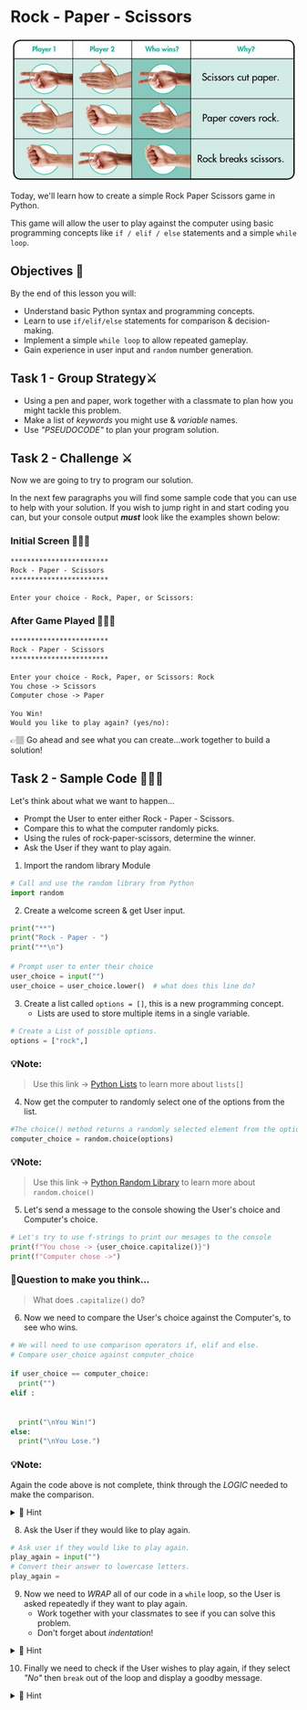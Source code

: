 # Rock - Paper - Scissors
![image](image.png)

Today, we'll learn how to create a simple Rock Paper Scissors game in Python. 

This game will allow the user to play against the computer using basic programming concepts like ``if / elif / else`` statements and a simple `while loop`.

## Objectives 📝
By the end of this lesson you will: 
- Understand basic Python syntax and programming concepts.
- Learn to use ``if/elif/else`` statements for comparison & decision-making.
- Implement a simple ``while loop`` to allow repeated gameplay.
- Gain experience in user input and ``random`` number generation.

## Task 1 - Group Strategy⚔️
- Using a pen and paper, work together with a classmate to plan how you might tackle this problem.
- Make a list of _keywords_ you might use & _variable_ names.
- Use _"PSEUDOCODE"_ to plan your program solution.



## Task 2 - Challenge ⚔️
Now we are going to try to program our solution.

In the next few paragraphs you will find some sample code that you can use to help with your solution.
If you wish to jump right in and start coding you can, but your console output **_must_** look like the examples shown below:

### Initial Screen 👨🏽‍💻
````
************************
Rock - Paper - Scissors
************************

Enter your choice - Rock, Paper, or Scissors: 

````

### After Game Played 👨🏽‍💻
````
************************
Rock - Paper - Scissors
************************

Enter your choice - Rock, Paper, or Scissors: Rock
You chose -> Scissors
Computer chose -> Paper

You Win!
Would you like to play again? (yes/no):
````

👉🏽 Go ahead and see what you can create...work together to build a solution! 


## Task 2 - Sample Code 👨🏽‍💻
Let's think about what we want to happen...
- Prompt the User to enter either Rock - Paper - Scissors.
- Compare this to what the computer randomly picks.
- Using the rules of rock-paper-scissors, determine the winner.
- Ask the User if they want to play again.  

1. Import the random library Module
```py
# Call and use the random library from Python
import random
````


2. Create a welcome screen & get User input.
````py
print("**")
print("Rock - Paper - ")
print("**\n")

# Prompt user to enter their choice
user_choice = input("")
user_choice = user_choice.lower()  # what does this line do?
````

3. Create a list called `options = []`, this is a new programming concept.
   - Lists are used to store multiple items in a single variable.
````py
# Create a List of possible options.
options = ["rock",]
````
### 💡Note:
> Use this link -> [Python Lists](https://www.w3schools.com/python/python_lists.asp) to learn more about `lists[]`


4. Now get the computer to randomly select one of the options from the list.

````py
#The choice() method returns a randomly selected element from the options list.
computer_choice = random.choice(options)
````
### 💡Note:
> Use this link -> [Python Random Library](https://www.w3schools.com/python/ref_random_choice.asp) to learn more about `random.choice()`


5. Let's send a message to the console showing the User's choice and Computer's choice.

````py
# Let's try to use f-strings to print our mesages to the console  
print(f"You chose -> {user_choice.capitalize()}")
print(f"Computer chose ->")
````

### 🤔Question to make you think...
> What does `.capitalize()` do?


6. Now we need to compare the User's choice against the Computer's, to see who wins.
````py
# We will need to use comparison operators if, elif and else.
# Compare user_choice against computer_choice

if user_choice == computer_choice:
  print("")
elif :


  print("\nYou Win!")
else:
  print("\nYou Lose.")
````

### 💡Note:
Again the code above is not complete, think through the _LOGIC_ needed to make the comparison. 

<details>
<summary>👀 Hint</summary>

Remember we looked at Boolean Operators before `and`, `or`.

These can be used within our `elif` statements.

````py
(user_choice == "rock" and computer_choice == "scissors") 
````
  
</details>


8. Ask the User if they would like to play again.
````py
# Ask user if they would like to play again. 
play_again = input("")
# Convert their answer to lowercase letters.
play_again = 
````

9. Now we need to _WRAP_ all of our code in a `while` loop, so the User is asked repeatedly if they want to play again.
    - Work together with your classmates to see if you can solve this problem.
    - Don't forget about _indentation_!

<details>
<summary>👀 Hint</summary>

````py
while True:
````
</details>

  
10. Finally we need to check if the User wishes to play again, if they select _"No"_ then `break` out of the loop and display a goodby message.
<details>
<summary>👀 Hint</summary>

````py
# Can you remember what this Boolean Operator does " != " ?
# Break out of our while loop if the user no longer wishes to play the game.
if play_again != "yes":
````
</details>


